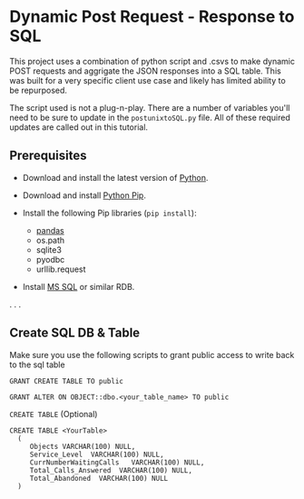 # Dynamic Post Request - Response to SQL

This project uses a combination of python script and .csvs to make dynamic POST requests and aggrigate the JSON responses into a SQL table.  This was built for a very specific client use case and likely has limited ability to be repurposed.

The script used is not a plug-n-play.  There are a number of variables you'll need to be sure to update in the `postunixtoSQL.py` file.  All of these required updates are called out in this tutorial.

## Prerequisites

* Download and install the latest version of [Python](https://www.python.org/downloads/).

* Download and install [Python Pip](https://pypi.org/project/pip/).

* Install the following Pip libraries (`pip install`):
  * [pandas](https://pandas.pydata.org/docs/user_guide/index.html)
  * os.path
  * sqlite3
  * pyodbc
  * urllib.request

* Install [MS SQL](https://www.microsoft.com/en-us/sql-server/sql-server-downloads) or similar RDB.



.
.
.

## Create SQL DB & Table

Make sure you use the following scripts to grant public access to write back to the sql table

```
GRANT CREATE TABLE TO public

GRANT ALTER ON OBJECT::dbo.<your_table_name> TO public
```

`CREATE TABLE` (Optional)

```
CREATE TABLE <YourTable> 
  ( 
     Objects VARCHAR(100) NULL, 
     Service_Level  VARCHAR(100) NULL, 
     CurrNumberWaitingCalls   VARCHAR(100) NULL, 
     Total_Calls_Answered  VARCHAR(100) NULL,
	 Total_Abandoned  VARCHAR(100) NULL
  )
```